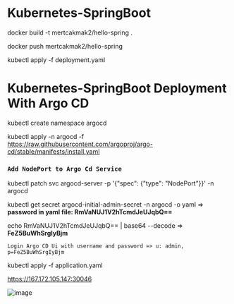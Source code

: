 # Kubernetes-SpringBoot

docker build -t mertcakmak2/hello-spring .

docker push mertcakmak2/hello-spring

kubectl apply -f deployment.yaml

# Kubernetes-SpringBoot Deployment With Argo CD

kubectl create namespace argocd

kubectl apply -n argocd -f https://raw.githubusercontent.com/argoproj/argo-cd/stable/manifests/install.yaml

### **`Add NodePort to Argo Cd Service`**

kubectl patch svc argocd-server -p '{"spec": {"type": "NodePort"}}' -n argocd

kubectl get secret argocd-initial-admin-secret -n argocd -o yaml  => **password in yaml file: RmVaNUJ1V2hTcmdJeUJqbQ==**

echo RmVaNUJ1V2hTcmdJeUJqbQ== | base64 --decode => **FeZ5BuWhSrgIyBjm**

`Login Argo CD Ui with username and password => u: admin, p=FeZ5BuWhSrgIyBjm`

kubectl apply -f application.yaml

https://167.172.105.147:30046

![image](https://user-images.githubusercontent.com/21373505/143919027-dfe38e23-28c4-4d3e-a1a3-2df2b45df501.png)
